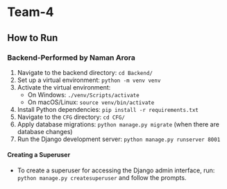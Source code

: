 # Team-4


## How to Run

### Backend-Performed by Naman Arora
1. Navigate to the backend directory: `cd Backend/`
2. Set up a virtual environment: `python -m venv venv`
3. Activate the virtual environment:
   - On Windows: `./venv/Scripts/activate`
   - On macOS/Linux: `source venv/bin/activate`
4. Install Python dependencies: `pip install -r requirements.txt`
5. Navigate to the `CFG` directory: `cd CFG/`
6. Apply database migrations: `python manage.py migrate` (when there are database changes)
7. Run the Django development server: `python manage.py runserver 8001`

#### Creating a Superuser
- To create a superuser for accessing the Django admin interface, run: `python manage.py createsuperuser` and follow the prompts.
